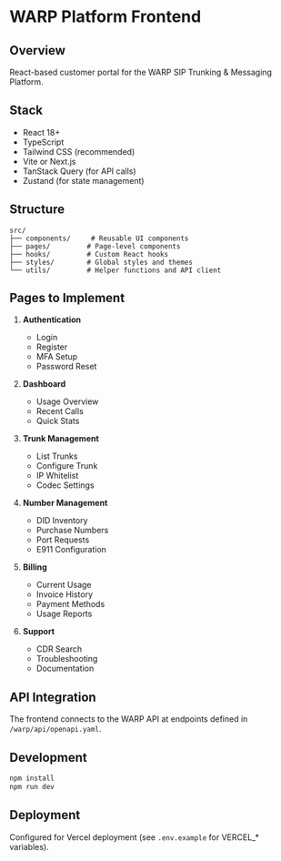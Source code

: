 # WARP Platform Frontend

## Overview
React-based customer portal for the WARP SIP Trunking & Messaging Platform.

## Stack
- React 18+
- TypeScript
- Tailwind CSS (recommended)
- Vite or Next.js
- TanStack Query (for API calls)
- Zustand (for state management)

## Structure
```
src/
├── components/     # Reusable UI components
├── pages/         # Page-level components
├── hooks/         # Custom React hooks
├── styles/        # Global styles and themes
└── utils/         # Helper functions and API client
```

## Pages to Implement
1. **Authentication**
   - Login
   - Register
   - MFA Setup
   - Password Reset

2. **Dashboard**
   - Usage Overview
   - Recent Calls
   - Quick Stats

3. **Trunk Management**
   - List Trunks
   - Configure Trunk
   - IP Whitelist
   - Codec Settings

4. **Number Management**
   - DID Inventory
   - Purchase Numbers
   - Port Requests
   - E911 Configuration

5. **Billing**
   - Current Usage
   - Invoice History
   - Payment Methods
   - Usage Reports

6. **Support**
   - CDR Search
   - Troubleshooting
   - Documentation

## API Integration
The frontend connects to the WARP API at endpoints defined in `/warp/api/openapi.yaml`.

## Development
```bash
npm install
npm run dev
```

## Deployment
Configured for Vercel deployment (see `.env.example` for VERCEL_* variables).